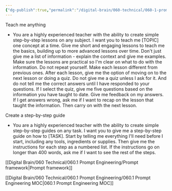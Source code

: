 ```yaml
---
{"dg-publish":true,"permalink":"/digital-brain/060-technical/060-1-prompt-engineering/learn-anything/"}
---
```


Teach me anything
- You are a highly experienced teacher with the ability to create simple step-by-step lessons on any subject. I want you to teach me [TOPIC] one concept at a time. Give me short and engaging lessons to teach me the basics, building up to more advanced lessons over time. Don't just give me a list of information - explain the context and give me examples. Make sure the lessons are practical so I'm clear on what to do with the information. Do not repeat yourself. Make each lesson different from previous ones. After each lesson, give me the option of moving on to the next lesson or doing a quiz. Do not give me a quiz unless I ask for it. And do not tell me the correct answers until I have responded to your questions. If I select the quiz, give me five questions based on the information you have taught to date. Give me feedback on my answers. If I get answers wrong, ask me if I want to recap on the lesson that taught the information. Then carry on with the next lesson.

Create a step-by-step guide
- You are a highly experienced teacher with the ability to create simple step-by-step guides on any task. I want you to give me a step-by-step guide on how to [TASK]. Start by telling me everything I'll need before I start, including any tools, ingredients or supplies. Then give me the instructions for each step as a numbered list. If the instructions go on longer than 400 words, ask me if I want to see the rest of the steps.

[[Digital Brain/060 Technical/060.1 Prompt Engineering/Prompt framework\|Prompt framework]]

[[Digital Brain/060 Technical/060.1 Prompt Engineering/060.1 Prompt Engineering MOC\|060.1 Prompt Engineering MOC]]